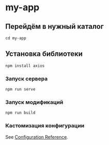 
# my-app

## Перейдём в нужный каталог
```
cd my-app
```

## Установка библиотеки
```
npm install axios
```
### Запуск сервера
```
npm run serve
```

### Запуск модификаций
```
npm run build
```

### Кастомизация конфигурации
See [Configuration Reference](https://cli.vuejs.org/config/).